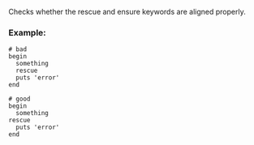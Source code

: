 Checks whether the rescue and ensure keywords are aligned
properly.

### Example:

    # bad
    begin
      something
      rescue
      puts 'error'
    end

    # good
    begin
      something
    rescue
      puts 'error'
    end